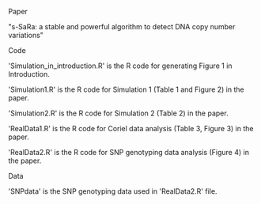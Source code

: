 Paper

"s-SaRa: a stable and powerful algorithm to detect DNA copy number variations"

Code

'Simulation_in_introduction.R' is the R code for generating Figure 1 in Introduction.

'Simulation1.R' is the R code for Simulation 1 (Table 1 and Figure 2) in the paper.

'Simulation2.R' is the R code for Simulation 2 (Table 2) in the paper.

'RealData1.R' is the R code for Coriel data analysis (Table 3, Figure 3) in the paper.

'RealData2.R' is the R code for SNP genotyping data analysis (Figure 4) in the paper.

Data

'SNPdata' is the SNP genotyping data used in 'RealData2.R' file.
